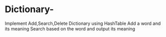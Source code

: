 # Dictionary-
Implement Add,Search,Delete Dictionary using HashTable 
Add a word and its meaning
Search based on the word and output its meaning

